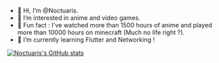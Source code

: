 - 👋 Hi, I’m @Noctuaris.
- 👀 I’m interested in anime and video games.
- 🚀 Fun fact : I've watched more than 1500 hours of anime and played more than 10000 hours on minecraft (Much no life right ?).
- 🌱 I’m currently learning Flutter and Networking !

[![Noctuaris's GitHub stats](https://github-readme-stats.vercel.app/api?username=Noctuaris)](https://github.com/anuraghazra/github-readme-stats)

